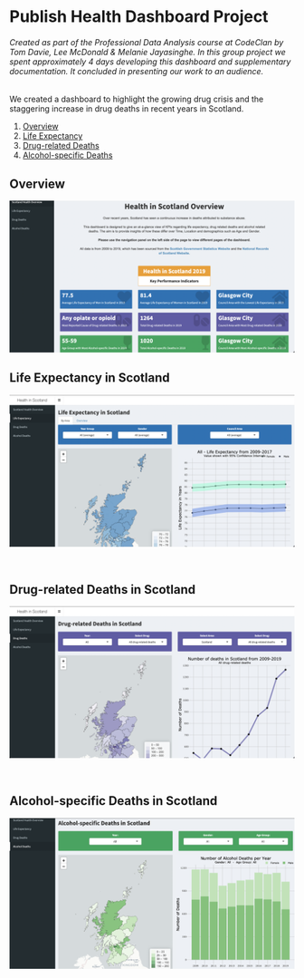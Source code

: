 # Publish Health Dashboard Project

###### Created as part of the Professional Data Analysis course at CodeClan by Tom Davie, Lee McDonald & Melanie Jayasinghe. In this group project we spent approximately 4 days developing this dashboard and supplementary documentation. It concluded in presenting our work to an audience. 

We created a dashboard to highlight the growing drug crisis and the staggering increase in drug deaths in recent years in Scotland.

1. [Overview](#overview)
2. [Life Expectancy](#1)
3. [Drug-related Deaths](#2)
4. [Alcohol-specific Deaths](#3)

## Overview <a name="overview"></a>
![Overview](https://github.com/tomdavie/public_health_dashboard/blob/main/images/scotland_health_overview_screenshot.png)

## Life Expectancy in Scotland <a name="1"></a>
![Life Expectancy](https://github.com/tomdavie/public_health_dashboard/blob/main/images/life_expectancy_screenshot.png)

<br> 

## Drug-related Deaths in Scotland <a name="2"></a>
![Drug Deaths](https://github.com/tomdavie/public_health_dashboard/blob/main/images/drug_deaths_screenshot.png)

<br> 

## Alcohol-specific Deaths in Scotland <a name="3"></a>
![Alcohol Deaths](https://github.com/tomdavie/public_health_dashboard/blob/main/images/alcohol_deaths_screenshot.png)


